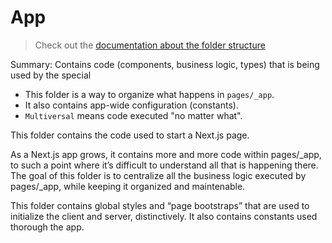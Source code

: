 App
===

> Check out the [documentation about the folder structure](../README.md#app-folder)

Summary:
Contains code (components, business logic, types) that is being used by the special

- This folder is a way to organize what happens in `pages/_app`.
- It also contains app-wide configuration (constants).
- `Multiversal` means code executed "no matter what".


This folder contains the code used to start a Next.js page.

As a Next.js app grows, it contains more and more code within pages/_app, to such a point where it’s difficult to understand all that is happening there. The goal of this folder is to centralize all the business logic executed by pages/_app, while keeping it organized and maintenable. 

This folder contains global styles and “page bootstraps” that are used to initialize the client and server, distinctively. It also contains constants used thorough the app.